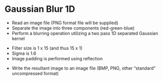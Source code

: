 Gaussian Blur 1D
================
* Read an image file (PNG format file will be supplied)
* Separate the image into three components (red-green-blue)
* Perform a blurring operation utilizing a two pass 1D separated Gaussian kernel
 - Filter size is 1 x 15 (and thus 15 x 1)
 - Sigma is 1.6
 - Image padding is performed using reflection
* Write the resultant image to an image file (BMP, PNG, other “standard” uncompressed format)
